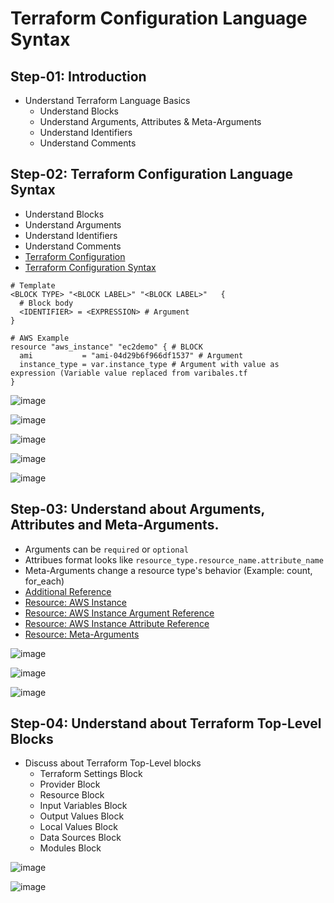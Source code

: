 # Terraform Configuration Language Syntax

## Step-01: Introduction
- Understand Terraform Language Basics
  - Understand Blocks
  - Understand Arguments, Attributes & Meta-Arguments
  - Understand Identifiers
  - Understand Comments
 


## Step-02: Terraform Configuration Language Syntax
- Understand Blocks
- Understand Arguments
- Understand Identifiers
- Understand Comments
- [Terraform Configuration](https://www.terraform.io/docs/configuration/index.html)
- [Terraform Configuration Syntax](https://www.terraform.io/docs/configuration/syntax.html)
```t
# Template
<BLOCK TYPE> "<BLOCK LABEL>" "<BLOCK LABEL>"   {
  # Block body
  <IDENTIFIER> = <EXPRESSION> # Argument
}

# AWS Example
resource "aws_instance" "ec2demo" { # BLOCK
  ami           = "ami-04d29b6f966df1537" # Argument
  instance_type = var.instance_type # Argument with value as expression (Variable value replaced from varibales.tf
}
```
![image](https://user-images.githubusercontent.com/25415707/167358901-309069af-da80-42c5-9443-d4d895aedcfc.png)


![image](https://user-images.githubusercontent.com/25415707/167358947-e7d968d9-7255-427c-a47e-47225fbbcfa6.png)


![image](https://user-images.githubusercontent.com/25415707/167359050-a1d815a3-bdff-4049-8cb9-b51006c264e8.png)


![image](https://user-images.githubusercontent.com/25415707/167359166-514b992d-259b-401b-91b0-8ca789ce07fd.png)


![image](https://user-images.githubusercontent.com/25415707/167359204-c287b769-1a34-4643-bfbb-cb3c5be50418.png)


## Step-03: Understand about Arguments, Attributes and Meta-Arguments.
- Arguments can be `required` or `optional`
- Attribues format looks like `resource_type.resource_name.attribute_name`
- Meta-Arguments change a resource type's behavior (Example: count, for_each)
- [Additional Reference](https://learn.hashicorp.com/tutorials/terraform/resource?in=terraform/configuration-language) 
- [Resource: AWS Instance](https://registry.terraform.io/providers/hashicorp/aws/latest/docs/resources/instance)
- [Resource: AWS Instance Argument Reference](https://registry.terraform.io/providers/hashicorp/aws/latest/docs/resources/instance#argument-reference)
- [Resource: AWS Instance Attribute Reference](https://registry.terraform.io/providers/hashicorp/aws/latest/docs/resources/instance#attributes-reference)
- [Resource: Meta-Arguments](https://www.terraform.io/docs/language/meta-arguments/depends_on.html)


![image](https://user-images.githubusercontent.com/25415707/167360504-75e6da11-c384-4e9b-9052-39ced6aea0b7.png)

![image](https://user-images.githubusercontent.com/25415707/167360730-31861689-1f4b-4542-8311-e91c09c041af.png)

![image](https://user-images.githubusercontent.com/25415707/167360840-60f10d50-7b30-4c37-8cc7-21e686006d34.png)



## Step-04: Understand about Terraform Top-Level Blocks
- Discuss about Terraform Top-Level blocks
  - Terraform Settings Block
  - Provider Block
  - Resource Block
  - Input Variables Block
  - Output Values Block
  - Local Values Block
  - Data Sources Block
  - Modules Block


![image](https://user-images.githubusercontent.com/25415707/167361237-0aa530a7-592e-4788-bece-b85b6d523a06.png)



![image](https://user-images.githubusercontent.com/25415707/167361518-6efddb32-5402-48ef-a1ec-9271576eb1ff.png)







